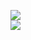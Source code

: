 [![](https://img.shields.io/badge/Made%20With-Github%20Spray-lightgrey.svg?style=for-the-badge&logo=github)](https://github.com/Annihil/github-spray#23929)  
[![](https://i.imgur.com/2DrTn0Z.gif)](https://github.com/Annihil/github-spray)
